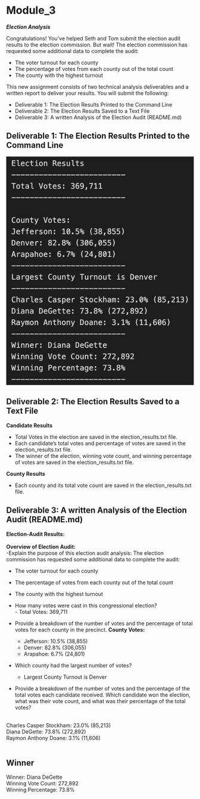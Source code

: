 # Module_3
***Election Analysis***

Congratulations! You’ve helped Seth and Tom submit the election audit results to the election commission. But wait! The election commission has requested some additional data to complete the audit:

- The voter turnout for each county
- The percentage of votes from each county out of the total count
- The county with the highest turnout

This new assignment consists of two technical analysis deliverables and a written report to deliver your results. You will submit the following:

- Deliverable 1: The Election Results Printed to the Command Line
- Deliverable 2: The Election Results Saved to a Text File
- Deliverable 3: A written Analysis of the Election Audit (README.md)

## Deliverable 1: The Election Results Printed to the Command Line
![Alt text](https://github.com/f-marquez/Module_3/blob/main/results.png?raw=true)

## Deliverable 2: The Election Results Saved to a Text File

**Candidate Results**
  - Total Votes in the election are saved in the election_results.txt file.
  - Each candidate’s total votes and percentage of votes are saved in the election_results.txt file.
  - The winner of the election, winning vote count, and winning percentage of votes are saved in the election_results.txt file.

**County Results**
  - Each county and its total vote count are saved in the election_results.txt file.

## Deliverable 3: A written Analysis of the Election Audit (README.md)
**Election-Audit Results:** <br>
<br>
**Overview of Election Audit:** <br> 
-Explain the purpose of this election audit analysis: The election commission has requested some additional data to complete the audit:

  - The voter turnout for each county
  - The percentage of votes from each county out of the total count
  - The county with the highest turnout

- How many votes were cast in this congressional election?<br>
      - Total Votes: 369,711
      
- Provide a breakdown of the number of votes and the percentage of total votes for each county in the precinct.
    **County Votes:**
    - Jefferson: 10.5% (38,855)
    - Denver: 82.8% (306,055)
    - Arapahoe: 6.7% (24,801) 
    
- Which county had the largest number of votes?
    - Largest County Turnout is Denver
    
- Provide a breakdown of the number of votes and the percentage of the total votes each candidate received.
Which candidate won the election, what was their vote count, and what was their percentage of the total votes?
<br>
  Charles Casper Stockham: 23.0% (85,213)<br>
  Diana DeGette: 73.8% (272,892)<br>
  Raymon Anthony Doane: 3.1% (11,606)<br>
  <br>
  
  ## Winner<br>
   Winner: Diana DeGette<br>
   Winning Vote Count: 272,892<br>
   Winning Percentage: 73.8%



